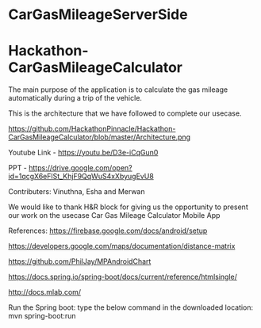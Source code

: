 # CarGasMileageServerSide

# Hackathon-CarGasMileageCalculator

The main purpose of the application is to calculate the gas mileage automatically during a trip of the vehicle.

This is the architecture that we have followed to complete our usecase.

https://github.com/HackathonPinnacle/Hackathon-CarGasMileageCalculator/blob/master/Architecture.png

Youtube Link - https://youtu.be/D3e-iCqGun0

PPT - https://drive.google.com/open?id=1qcgX6eFlSt_KhjF9QqWuS4xXbyugEvU8

Contributers:
Vinuthna,
Esha and
Merwan

We would like to thank H&R block for giving us the opportunity to present our work on the usecase Car Gas Mileage Calculator Mobile App

References:
https://firebase.google.com/docs/android/setup

https://developers.google.com/maps/documentation/distance-matrix

https://github.com/PhilJay/MPAndroidChart

https://docs.spring.io/spring-boot/docs/current/reference/htmlsingle/

http://docs.mlab.com/

Run the Spring boot: type the below command in the downloaded location:
mvn spring-boot:run
